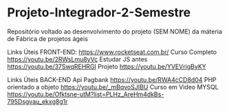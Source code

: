 # Projeto-Integrador-2-Semestre
Repositório voltado ao desenvolvimento do projeto (SEM NOME) da máteria de Fábrica de projetos ágeis

Links Úteis FRONT-END:
https://www.rocketseat.com.br/
Curso Completo
https://youtu.be/2RWsLmu8yVc
Estudar JS antes
https://youtu.be/37SwqREHRGI
Projeto
https://youtu.be/YVEVrigByKY

Links Úteis BACK-END
Api Pagbank
https://youtu.be/RWA4cCD8d04
PHP orientado a objeto
https://youtu.be/_mBqvoSJIBU
Curso em Video MYSQL
https://youtu.be/Ofktsne-utM?list=PLHz_AreHm4dkBs-795Dsgvau_ekxg8g1r
